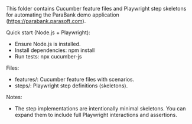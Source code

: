 This folder contains Cucumber feature files and Playwright step skeletons for automating the ParaBank demo application (https://parabank.parasoft.com).

Quick start (Node.js + Playwright):

- Ensure Node.js is installed.
- Install dependencies: npm install
- Run tests: npx cucumber-js

Files:
- features/: Cucumber feature files with scenarios.
- steps/: Playwright step definitions (skeletons).

Notes:
- The step implementations are intentionally minimal skeletons. You can expand them to include full Playwright interactions and assertions.
